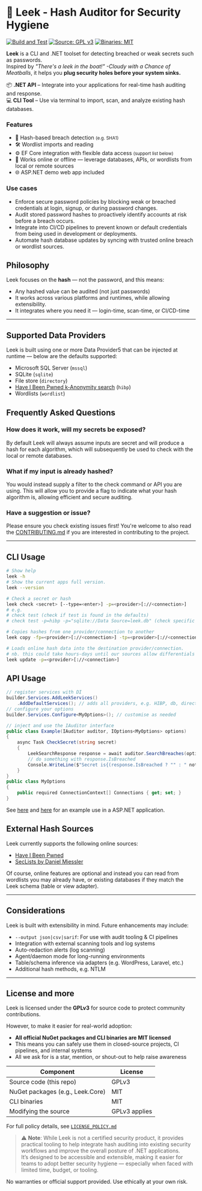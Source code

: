 # 🥬 Leek - Hash Auditor for Security Hygiene
[![Build and Test](https://github.com/SignatureBeef/leek/actions/workflows/test.yml/badge.svg)](https://github.com/SignatureBeef/leek/actions/workflows/test.yml) [![Source: GPL v3](https://img.shields.io/badge/Source-GPL%20v3-blue)](https://www.gnu.org/licenses/gpl-3.0) [![Binaries: MIT](https://img.shields.io/badge/Binaries-MIT-blue)](https://opensource.org/license/MIT)

**Leek** is a CLI and .NET toolset for detecting breached or weak secrets such as passwords.  
Inspired by _"There's a leek in the boat!" -Cloudy with a Chance of Meatballs_, it helps you **plug security holes before your system sinks.**

📦 **.NET API** – Integrate into your applications for real-time hash auditing and response.
<br/>
💻 **CLI Tool** – Use via terminal to import, scan, and analyze existing hash databases.

### Features

- 🔐 Hash-based breach detection <small>(e.g. SHA1)</small>
- 🛠️ Wordlist imports and reading
- ⚙️ EF Core integration with flexible data access <small>(support list below)</small>
- 🔄 Works online or offline — leverage databases, APIs, or wordlists from local or remote sources
- 🌐 ASP.NET demo web app included
<!-- - 🐳 Docker support for containerized deployment -->


### Use cases
- Enforce secure password policies by blocking weak or breached credentials at login, signup, or during password changes.
- Audit stored password hashes to proactively identify accounts at risk before a breach occurs.
- Integrate into CI/CD pipelines to prevent known or default credentials from being used in development or deployments.
- Automate hash database updates by syncing with trusted online breach or wordlist sources.

## Philosophy

Leek focuses on the **hash** — not the password, and this means:
- Any hashed value can be audited (not just passwords)
- It works across various platforms and runtimes, while allowing extensibility.
- It integrates where you need it — login-time, scan-time, or CI/CD-time

---

## Supported Data Providers

Leek is built using one or more Data Provider5 that can be injected at runtime — below are the defaults supported:

- Microsoft SQL Server (`mssql`)
- SQLite (`sqlite`)
- File store (`directory`)
- [Have I Been Pwned k-Anonymity search](https://haveibeenpwned.com/API/v3#SearchingPwnedPasswordsByRange) (`hibp`)
- Wordlists (`wordlist`)

## Frequently Asked Questions
### How does it work, will my secrets be exposed?
By default Leek will always assume inputs are secret and will produce a hash for each algorithm, which will subsequently be used to check with the local or remote databases.

### What if my input is already hashed?
You would instead supply a filter to the check command or API you are using. This will allow you to provide a flag to indicate what your hash algorithm is, allowing efficient and secure auditing.

### Have a suggestion or issue?
Please ensure you check existing issues first! You're welcome to also read the [CONTRIBUTING.md](CONTRIBUTING.md) if you are interested in contributing to the project.

---

## CLI Usage

```bash
# Show help
leek -h
# Show the current apps full version.
leek --version

# Check a secret or hash
leek check <secret> [--type=<enter>] -p=<provider>[://<connection>]
# e.g.
# check test (check if test is found in the defaults)
# check test -p=hibp -p="sqlite://Data Source=leek.db" (check specific providers)

# Copies hashes from one provider/connection to another
leek copy -fp=<provider>[://<connection>] -tp=<provider>[://<connection>]

# Loads online hash data into the destination provider/connection.
# nb. this could take hours-days until our sources allow differentials
leek update -p=<provider>[://<connection>]
```

## API Usage

```C#
// register services with DI
builder.Services.AddLeekServices()
    .AddDefaultServices(); // adds all providers, e.g. HIBP, db, directory
// configure your options
builder.Services.Configure<MyOptions>(); // customise as needed

// inject and use the IAuditor interface
public class Example(IAuditor auditor, IOptions<MyOptions> options)
{
    async Task CheckSecret(string secret)
    {
        LeekSearchResponse response = await auditor.SearchBreaches(options.Value.Connections, new LeekSearchRequest(secret));
        // do something with response.IsBreached
        Console.WriteLine($"Secret is{(response.IsBreached ? "" : " not")} breached");
    }
}
public class MyOptions
{
    public required ConnectionContext[] Connections { get; set; }
}

```

See [here](./demo/webapp/Areas/Identity/Pages/Account/Login.cshtml.cs) and [here](demo/webapp/Program.cs) for an example use in a ASP.NET application.

## External Hash Sources
Leek currently supports the following online sources:
- [Have I Been Pwned](https://haveibeenpwned.com/)
- [SecLists by Daniel Miessler](https://github.com/danielmiessler/SecLists/tree/master/Passwords/Leaked-Databases)

Of course, online features are optional and instead you can read from wordlists you may already have, or existing databases if they match the Leek schema (table or view adapter).

<!-- ### Docker
```bash
docker build -t leek-cli .
docker run --rm leek-cli check hunter2
``` -->

---

<!-- ## Flexible Scan Modes

Leek supports two main scanning strategies:

1. **Local Join Mode**: When your app's users and Leek wordlist live on the same DB engine (best perf)
2. **Remote Fetch Mode**: When databases are separate (via secure TLS connection)

In Remote Mode, you can:
- Pull hash batches from app → check in Leek
- OR pull breach hashes from Leek → check in app

You choose the direction. Configure what's safest or fastest for your environment.

--- -->

## Considerations

Leek is built with extensibility in mind. Future enhancements may include:

- `--output json|csv|sarif`: For use with audit tooling & CI pipelines
- Integration with external scanning tools and log systems
- Auto-redaction alerts (log scanning)
- Agent/daemon mode for long-running environments
- Table/schema inference via adapters (e.g. WordPress, Laravel, etc.)
- Additional hash methods, e.g. NTLM

---

## License and more

Leek is licensed under the **GPLv3** for source code to protect community contributions.

However, to make it easier for real-world adoption:

- **All official NuGet packages and CLI binaries are MIT licensed**
- This means you can safely use them in closed-source projects, CI pipelines, and internal systems
- All we ask for is a star, mention, or shout-out to help raise awareness

| Component             | License |
|-----------------------|---------|
| Source code (this repo) | GPLv3 |
| NuGet packages (e.g., Leek.Core) | MIT |
| CLI binaries           | MIT |
| Modifying the source   | GPLv3 applies |

For full policy details, see [`LICENSE_POLICY.md`](./LICENSE_POLICY.md)

> ⚠️ **Note**: While Leek is not a certified security product, it provides practical tooling to help integrate hash auditing into existing security workflows and improve the overall posture of .NET applications.  
> It’s designed to be accessible and extensible, making it easier for teams to adopt better security hygiene — especially when faced with limited time, budget, or tooling.

No warranties or official support provided. Use ethically at your own risk.
